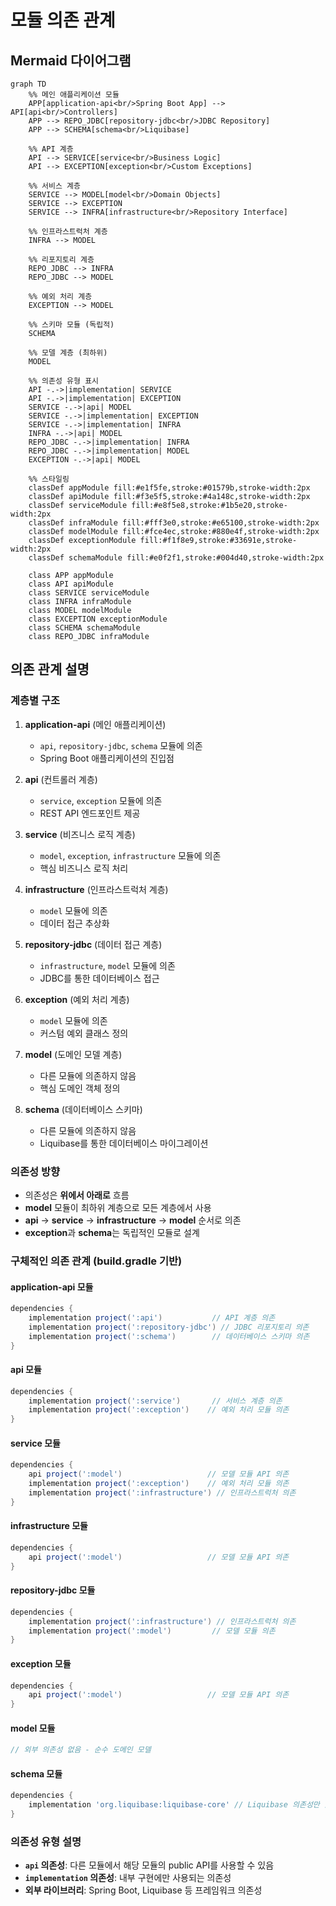 # 모듈 의존 관계

## Mermaid 다이어그램

```mermaid
graph TD
    %% 메인 애플리케이션 모듈
    APP[application-api<br/>Spring Boot App] --> API[api<br/>Controllers]
    APP --> REPO_JDBC[repository-jdbc<br/>JDBC Repository]
    APP --> SCHEMA[schema<br/>Liquibase]
    
    %% API 계층
    API --> SERVICE[service<br/>Business Logic]
    API --> EXCEPTION[exception<br/>Custom Exceptions]
    
    %% 서비스 계층
    SERVICE --> MODEL[model<br/>Domain Objects]
    SERVICE --> EXCEPTION
    SERVICE --> INFRA[infrastructure<br/>Repository Interface]
    
    %% 인프라스트럭처 계층
    INFRA --> MODEL
    
    %% 리포지토리 계층
    REPO_JDBC --> INFRA
    REPO_JDBC --> MODEL
    
    %% 예외 처리 계층
    EXCEPTION --> MODEL
    
    %% 스키마 모듈 (독립적)
    SCHEMA
    
    %% 모델 계층 (최하위)
    MODEL
    
    %% 의존성 유형 표시
    API -.->|implementation| SERVICE
    API -.->|implementation| EXCEPTION
    SERVICE -.->|api| MODEL
    SERVICE -.->|implementation| EXCEPTION
    SERVICE -.->|implementation| INFRA
    INFRA -.->|api| MODEL
    REPO_JDBC -.->|implementation| INFRA
    REPO_JDBC -.->|implementation| MODEL
    EXCEPTION -.->|api| MODEL
    
    %% 스타일링
    classDef appModule fill:#e1f5fe,stroke:#01579b,stroke-width:2px
    classDef apiModule fill:#f3e5f5,stroke:#4a148c,stroke-width:2px
    classDef serviceModule fill:#e8f5e8,stroke:#1b5e20,stroke-width:2px
    classDef infraModule fill:#fff3e0,stroke:#e65100,stroke-width:2px
    classDef modelModule fill:#fce4ec,stroke:#880e4f,stroke-width:2px
    classDef exceptionModule fill:#f1f8e9,stroke:#33691e,stroke-width:2px
    classDef schemaModule fill:#e0f2f1,stroke:#004d40,stroke-width:2px
    
    class APP appModule
    class API apiModule
    class SERVICE serviceModule
    class INFRA infraModule
    class MODEL modelModule
    class EXCEPTION exceptionModule
    class SCHEMA schemaModule
    class REPO_JDBC infraModule
```

## 의존 관계 설명

### 계층별 구조

1. **application-api** (메인 애플리케이션)
    - `api`, `repository-jdbc`, `schema` 모듈에 의존
    - Spring Boot 애플리케이션의 진입점

2. **api** (컨트롤러 계층)
    - `service`, `exception` 모듈에 의존
    - REST API 엔드포인트 제공

3. **service** (비즈니스 로직 계층)
    - `model`, `exception`, `infrastructure` 모듈에 의존
    - 핵심 비즈니스 로직 처리

4. **infrastructure** (인프라스트럭처 계층)
    - `model` 모듈에 의존
    - 데이터 접근 추상화

5. **repository-jdbc** (데이터 접근 계층)
    - `infrastructure`, `model` 모듈에 의존
    - JDBC를 통한 데이터베이스 접근

6. **exception** (예외 처리 계층)
    - `model` 모듈에 의존
    - 커스텀 예외 클래스 정의

7. **model** (도메인 모델 계층)
    - 다른 모듈에 의존하지 않음
    - 핵심 도메인 객체 정의

8. **schema** (데이터베이스 스키마)
    - 다른 모듈에 의존하지 않음
    - Liquibase를 통한 데이터베이스 마이그레이션

### 의존성 방향

- 의존성은 **위에서 아래로** 흐름
- **model** 모듈이 최하위 계층으로 모든 계층에서 사용
- **api** → **service** → **infrastructure** → **model** 순서로 의존
- **exception**과 **schema**는 독립적인 모듈로 설계

### 구체적인 의존 관계 (build.gradle 기반)

#### application-api 모듈

```gradle
dependencies {
    implementation project(':api')           // API 계층 의존
    implementation project(':repository-jdbc') // JDBC 리포지토리 의존
    implementation project(':schema')        // 데이터베이스 스키마 의존
}
```

#### api 모듈

```gradle
dependencies {
    implementation project(':service')       // 서비스 계층 의존
    implementation project(':exception')    // 예외 처리 모듈 의존
}
```

#### service 모듈

```gradle
dependencies {
    api project(':model')                   // 모델 모듈 API 의존
    implementation project(':exception')    // 예외 처리 모듈 의존
    implementation project(':infrastructure') // 인프라스트럭처 의존
}
```

#### infrastructure 모듈

```gradle
dependencies {
    api project(':model')                   // 모델 모듈 API 의존
}
```

#### repository-jdbc 모듈

```gradle
dependencies {
    implementation project(':infrastructure') // 인프라스트럭처 의존
    implementation project(':model')         // 모델 모듈 의존
}
```

#### exception 모듈

```gradle
dependencies {
    api project(':model')                   // 모델 모듈 API 의존
}
```

#### model 모듈

```gradle
// 외부 의존성 없음 - 순수 도메인 모델
```

#### schema 모듈

```gradle
dependencies {
    implementation 'org.liquibase:liquibase-core' // Liquibase 의존성만 있음
}
```

### 의존성 유형 설명

- **`api` 의존성**: 다른 모듈에서 해당 모듈의 public API를 사용할 수 있음
- **`implementation` 의존성**: 내부 구현에만 사용되는 의존성
- **외부 라이브러리**: Spring Boot, Liquibase 등 프레임워크 의존성
